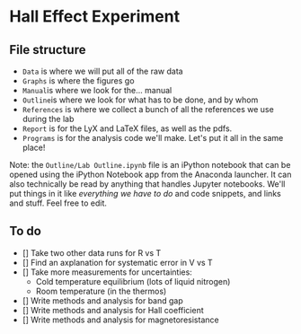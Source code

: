 # Hall Effect Experiment

## File structure

- `Data` is where we will put all of the raw data
- `Graphs` is where the figures go
- `Manual`is where we look for the… manual
- `Outline`is where we look for what has to be done, and by whom
- `References` is where we collect a bunch of all the references we use during the lab
- `Report` is for the LyX and LaTeX files, as well as the pdfs.
- `Programs` is for the analysis code we'll make. Let's put it all in the same place!

Note: the `Outline/Lab Outline.ipynb` file is an iPython notebook that can be opened using the iPython Notebook app from the Anaconda launcher. It can also technically be read by anything that handles Jupyter notebooks. We'll put things in it like *everything we have to do* and code snippets, and links and stuff. Feel free to edit.

## To do

- [] Take two other data runs for R vs T
- [] Find an axplanation for systematic error in V vs T
- [] Take more measurements for uncertainties:
    - Cold temperature equilibrium (lots of liquid nitrogen)
    - Room temperature (in the thermos)
- [] Write methods and analysis for band gap
- [] Write methods and analysis for Hall coefficient
- [] Write methods and analysis for magnetoresistance
